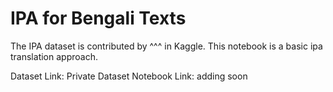 # IPA for Bengali Texts

The IPA dataset is contributed by ^^^ in Kaggle. This notebook is a basic ipa translation approach.

Dataset Link: Private Dataset
Notebook Link: adding soon